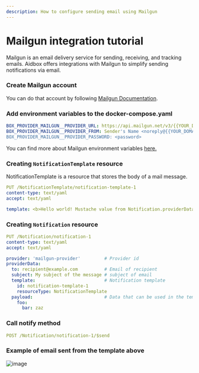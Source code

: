 ```yaml
---
description: How to configure sending email using Mailgun
---
```


# Mailgun integration tutorial

Mailgun is an email delivery service for sending, receiving, and tracking emails. Aidbox offers integrations with Mailgun to simplify sending notifications via email.

### Create Mailgun account

You can do that account by following [Mailgun Documentation](https://documentation.mailgun.com/en/latest/).

### Add environment variables to the docker-compose.yaml

```yaml
BOX_PROVIDER_MAILGUN__PROVIDER_URL: https://api.mailgun.net/v3/{{YOUR_DOMAIN}}/messages
BOX_PROVIDER_MAILGUN__PROVIDER_FROM: Sender's Name <noreply@{{YOUR_DOMAIN}}>
BOX_PROVIDER_MAILGUN__PROVIDER_PASSWORD: <password>
```

You can find more about Mailgun environment variables [here.](../../reference/email-providers-reference/mailgun-environment-variables.md)

### Creating `NotificationTemplate` resource

NotificationTemplate is a resource that stores the body of a mail message.

```yaml
PUT /NotificationTemplate/notification-template-1
content-type: text/yaml
accept: text/yaml

template: <b>Hello world! Mustache value from Notification.providerData.payload - {{foo.bar}}</b>
```

### Creating `Notification` resource

```yaml
PUT /Notification/notification-1
content-type: text/yaml
accept: text/yaml

provider: 'mailgun-provider'         # Provider id
providerData:
  to: recipient@example.com          # Email of recipient
  subject: My subject of the message # subject of email
  template:                          # Notification template 
    id: notification-template-1
    resourceType: NotificationTemplate
  payload:                           # Data that can be used in the template
    foo:
      bar: zaz
```

### Call notify method

```yaml
POST /Notification/notification-1/$send
```

### Example of email sent from the template above

![image](https://user-images.githubusercontent.com/43318093/186183697-aa0a23d9-0c0e-43a9-9980-a0dd6c170625.png)
